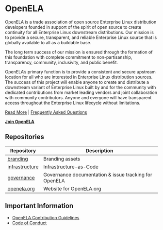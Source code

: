 # OpenELA

OpenELA is a trade association of open source Enterprise Linux distribution
developers founded in support of the spirit of open source to create continuity
for all Enterprise Linux downstream distributions. Our mission is to provide a
secure, transparent, and reliable Enterprise Linux source that is globally
available to all as a buildable base.

The long term success of our mission is ensured through the formation of this
foundation with complete commitment to non-partisanship, transparency,
community, inclusivity, and public benefit.

OpenELA’s primary function is to provide a consistent and secure upstream
location for all who are interested in Enterprise Linux distribution sources.
The success of this project will enable anyone to create and distribute a
downstream variant of Enterprise Linux built by and for the community with
dedicated contributions from market leading vendors and joint collaboration
with community contributors. Anyone and everyone will have transparent access
throughout the Enterprise Linux lifecycle without limitations.

[Read More](https://openela.org/about/) | [Frequently Asked Questions](https://openela.org/faq/)

**[Join OpenELA](https://openela.org/join/)**

## Repositories
|Repository|Description|
|--|--|
|[branding](https://github.com/openela/branding)|Branding assets|
|[infrastructure](https://github.com/openela/infrastructure)|Infrastructure-as-Code |
|[governance](https://github.com/openela/governance)|Governance documentation & issue tracking for OpenELA|
|[openela.org](https://github.com/openela/openela.org)|Website for OpenELA.org|


## Important Information

* [OpenELA Contribution Guidelines](https://github.com/openela/governance/blob/main/contributors_guidelines.md)
* [Code of Conduct](https://github.com/openela/governance/blob/main/code_of_conduct.md)
